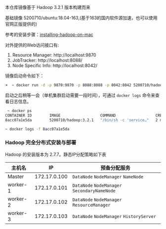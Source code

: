 本仓库镜像基于 Hadoop 3.2.1 版本构建而来

基础镜像 5200710/ubuntu:18.04-163,(基于163的国内软件源加速，也可以使用官网正版提供的)

参考的安装步骤：[installing-hadoop-on-mac](https://medium.com/beeranddiapers/installing-hadoop-on-mac-a9a3649dbc4d)

对外提供的Web访问接口有:

1. Resource Manager: http://localhost:9870
2. JobTracker: http://localhost:8088/
3. Node Specific Info: http://localhost:8042/

镜像启动命令如下：

```bash
➜  ~ docker run -d -p 9870:9870 -p 8088:8088 -p 8042:8042 5200710/hadoop:3.2.1
```

启动之后稍等一会（单机集群启动需要一段时间），可通过 `docker logs` 命令来查看日志信息。

```bash
 ~ docker ps
CONTAINER ID        IMAGE                  COMMAND                  CREATED             STATUS              PORTS                                                                    NAMES
8acc07a1e5da        5200710/hadoop:3.2.1   "/bin/sh -c 'service…"   2 minutes ago       Up 2 minutes        0.0.0.0:8042->8042/tcp, 0.0.0.0:8088->8088/tcp, 0.0.0.0:9870->9870/tcp   hungry_yonath

~ docker logs -f 8acc07a1e5da
```

### Hadoop 完全分布式安装与部署

Hadoop 的安装版本为 2.7.7。静态IP分配策略如下表

| 主机名   | IP           | 预备分配服务                                 |
| -------- | ------------ | -------------------------------------------- |
| Master   | 172.17.0.100 | `DataNode` `NodeManager` `NameNode`          |
| worker-1 | 172.17.0.101 | `DataNode` `NodeManager` `SecondaryNameNode` |
| worker-2 | 172.17.0.102 | `DataNode` `NodeManager` `ResourceManager`   |
| worker-3 | 172.17.0.103 | `DataNode` `NodeManager` `HistoryServer`     |

